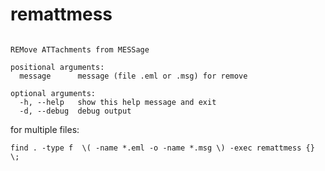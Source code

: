 # remattmess

```usage: remattmess [-h] [-d] message

REMove ATTachments from MESSage

positional arguments:
  message      message (file .eml or .msg) for remove

optional arguments:
  -h, --help   show this help message and exit
  -d, --debug  debug output
```
for multiple files:

    find . -type f  \( -name *.eml -o -name *.msg \) -exec remattmess {} \;
